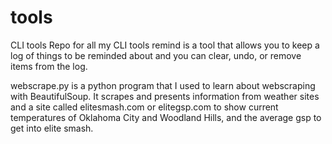 # tools
CLI tools
Repo for all my CLI tools
remind is a tool that allows you to keep a log of things to be reminded about and you can clear, undo, or remove items from the log.

webscrape.py is a python program that I used to learn about webscraping with BeautifulSoup. It scrapes and presents information from weather sites and a site called elitesmash.com or elitegsp.com to show current temperatures of Oklahoma City and Woodland Hills, and the average gsp to get into elite smash.